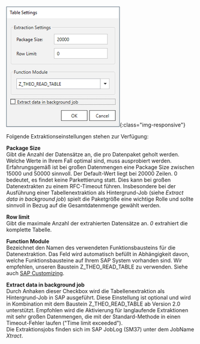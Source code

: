 ![Extraction-Settings-01](/img/content/xu/Table-Extraction-Settings.png){:class="img-responsive"}

Folgende Extraktionseinstellungen stehen zur Verfügung:

**Package Size** <br>
Gibt die Anzahl der Datensätze an, die pro Datenpaket geholt werden. Welche Werte in Ihrem Fall optimal sind, muss ausprobiert werden. 
Erfahrungsgemäß ist bei großen Datenmengen eine Package Size zwischen 15000 und 50000 sinnvoll. Der Default-Wert liegt bei 20000 Zeilen. 
0 bedeutet, es findet keine Parkettierung statt. Dies kann bei großen Datenextrakten zu einem RFC-Timeout führen.
Insbesondere bei der Ausführung einer Tabellenextraktion als Hintergrund-Job (siehe *Extract data in background job*) spielt die Paketgröße eine wichtige Rolle und sollte sinnvoll in Bezug auf die Gesamtdatenmenge gewählt werden. 

**Row limit** <br>
Gibt die maximale Anzahl der extrahierten Datensätze an. *0* extrahiert die komplette Tabelle.

**Function Module** <br>
Bezeichnet den Namen des verwendeten Funktionsbausteins für die Datenextraktion. Das Feld wird automatisch befüllt in Abhängigkeit davon, welche Funktionsbausteine auf Ihrem SAP System vorhanden sind.
Wir empfehlen, unseren Baustein Z_THEO_READ_TABLE zu verwenden. Siehe auch [SAP Customizing](../sap-customizing/funktionsbaustein-fuer-table-extraktion). 

**Extract data in background job** <br>
Durch Anhaken dieser Checkbox wird die Tabellenextraktion als Hintergrund-Job in SAP ausgeführt. Diese Einstellung ist optional und wird in Kombination mit dem Baustein Z_THEO_READ_TABLE ab Version 2.0 unterstützt.
Empfohlen wird die Aktivierung für langlaufende Extraktionen mit sehr großen Datenmengen, die mit der Standard-Methode in einen Timeout-Fehler laufen ("Time limit exceeded"). <br>
Die Extraktionsjobs finden sich im SAP JobLog (SM37) unter dem JobName *Xtract*.
